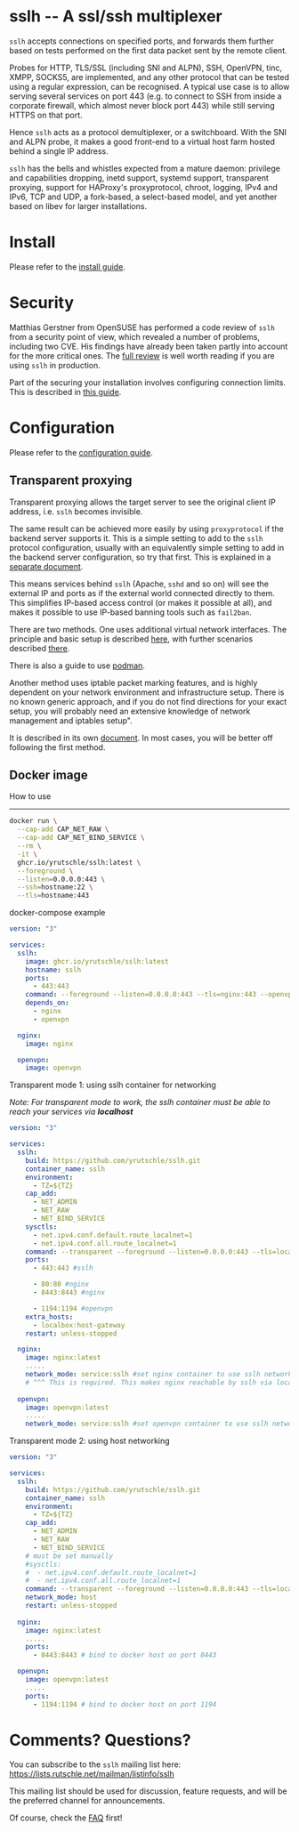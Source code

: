 sslh -- A ssl/ssh multiplexer
=============================

`sslh` accepts connections on specified ports, and forwards
them further based on tests performed on the first data
packet sent by the remote client.

Probes for HTTP, TLS/SSL (including SNI and ALPN), SSH,
OpenVPN, tinc, XMPP, SOCKS5, are implemented, and any other
protocol that can be tested using a regular expression, can
be recognised. A typical use case is to allow serving
several services on port 443 (e.g. to connect to SSH from
inside a corporate firewall, which almost never block port
443) while still serving HTTPS on that port.

Hence `sslh` acts as a protocol demultiplexer, or a
switchboard. With the SNI and ALPN probe, it makes a good
front-end to a virtual host farm hosted behind a single IP
address.

`sslh` has the bells and whistles expected from a mature
daemon: privilege and capabilities dropping, inetd support,
systemd support, transparent proxying, support for HAProxy's
proxyprotocol, chroot, logging, IPv4 and IPv6, TCP and UDP,
a fork-based, a select-based model, and yet another based on
libev for larger installations.

Install
=======

Please refer to the [install guide](doc/INSTALL.md).

Security
========

Matthias Gerstner from OpenSUSE has performed a code review
of `sslh` from a security point of view, which revealed a
number of problems, including two CVE. His findings have
already been taken partly into account for the more critical
ones. The [full
review](https://security.opensuse.org/2025/06/13/sslh-denial-of-service-vulnerabilities.html)
is well worth reading if you are using `sslh` in production.

Part of the securing your installation involves configuring
connection limits. This is described in [this
guide](doc/max_connections.md).

Configuration
=============

Please refer to the [configuration guide](doc/config.md).

Transparent proxying
--------------------

Transparent proxying allows the target server to see the
original client IP address, i.e. `sslh` becomes invisible.

The same result can be achieved more easily by using
`proxyprotocol` if the backend server supports it. This is a
simple setting to add to the `sslh` protocol configuration,
usually with an equivalently simple setting to add in
the backend server configuration, so try that first. This is
explained in a [separate document](doc/proxyprotocol.md).

This means services behind `sslh` (Apache, `sshd` and so on)
will see the external IP and ports as if the external world
connected directly to them. This simplifies IP-based access
control (or makes it possible at all), and makes it possible
to use IP-based banning tools such as `fail2ban`.

There are two methods. One uses additional virtual network
interfaces. The principle and basic setup is described
[here](doc/simple_transparent_proxy.md), with further
scenarios described [there](doc/scenarios-for-simple-transparent-proxy.md).

There is also a guide to use [podman](doc/podman.md).

Another method uses iptable packet marking features, and is
highly dependent on your network environment and
infrastructure setup. There is no known generic approach,
and if you do not find directions for your exact setup, you
will probably need an extensive knowledge of network
management and iptables setup".

It is described in its own [document](doc/tproxy.md).
In most cases, you will be better off following the first
method.


Docker image
------------

How to use

---


```bash
docker run \
  --cap-add CAP_NET_RAW \
  --cap-add CAP_NET_BIND_SERVICE \
  --rm \
  -it \
  ghcr.io/yrutschle/sslh:latest \
  --foreground \
  --listen=0.0.0.0:443 \
  --ssh=hostname:22 \
  --tls=hostname:443
```

docker-compose example

```yaml
version: "3"

services:
  sslh:
    image: ghcr.io/yrutschle/sslh:latest
    hostname: sslh
    ports:
      - 443:443
    command: --foreground --listen=0.0.0.0:443 --tls=nginx:443 --openvpn=openvpn:1194
    depends_on:
      - nginx
      - openvpn

  nginx:
    image: nginx

  openvpn:
    image: openvpn
```

Transparent mode 1: using sslh container for networking

_Note: For transparent mode to work, the sslh container must be able to reach your services via **localhost**_
```yaml
version: "3"

services:
  sslh:
    build: https://github.com/yrutschle/sslh.git
    container_name: sslh
    environment:
      - TZ=${TZ}
    cap_add:
      - NET_ADMIN
      - NET_RAW
      - NET_BIND_SERVICE
    sysctls:
      - net.ipv4.conf.default.route_localnet=1
      - net.ipv4.conf.all.route_localnet=1
    command: --transparent --foreground --listen=0.0.0.0:443 --tls=localhost:8443 --openvpn=localhost:1194
    ports:
      - 443:443 #sslh

      - 80:80 #nginx
      - 8443:8443 #nginx

      - 1194:1194 #openvpn
    extra_hosts:
      - localbox:host-gateway
    restart: unless-stopped

  nginx:
    image: nginx:latest
    .....
    network_mode: service:sslh #set nginx container to use sslh networking.
    # ^^^ This is required. This makes nginx reachable by sslh via localhost
  
  openvpn:
    image: openvpn:latest
    .....
    network_mode: service:sslh #set openvpn container to use sslh networking
```

Transparent mode 2: using host networking

```yaml
version: "3"

services:
  sslh:
    build: https://github.com/yrutschle/sslh.git
    container_name: sslh
    environment:
      - TZ=${TZ}
    cap_add:
      - NET_ADMIN
      - NET_RAW
      - NET_BIND_SERVICE
    # must be set manually
    #sysctls:
    #  - net.ipv4.conf.default.route_localnet=1
    #  - net.ipv4.conf.all.route_localnet=1
    command: --transparent --foreground --listen=0.0.0.0:443 --tls=localhost:8443 --openvpn=localhost:1194
    network_mode: host
    restart: unless-stopped
  
  nginx:
    image: nginx:latest
    .....
    ports:
      - 8443:8443 # bind to docker host on port 8443

  openvpn:
    image: openvpn:latest
    .....
    ports:
      - 1194:1194 # bind to docker host on port 1194
```

Comments? Questions?
====================

You can subscribe to the `sslh` mailing list here:
<https://lists.rutschle.net/mailman/listinfo/sslh>

This mailing list should be used for discussion, feature
requests, and will be the preferred channel for announcements.

Of course, check the [FAQ](doc/FAQ.md) first!


